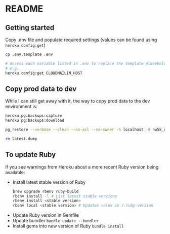 # README

## Getting started

Copy .env file and populate required settings (values can be found using `heroku config:get`)

```sh
cp .env.template .env

# Access each variable listed in .env to replace the template placeholder
# e.g.
heroku config:get CLOUDMAILIN_HOST
```

## Copy prod data to dev

While I can still get away with it, the way to copy prod data to the dev environment is:

```sh
heroku pg:backups:capture
heroku pg:backups:download

pg_restore --verbose --clean --no-acl --no-owner -h localhost -d nw5k_development latest.dump

rm latest.dump
```

## To update Ruby

If you see warnings from Heroku about a more recent Ruby version being available:

- Install latest stable version of Ruby
  ```sh
  brew upgrade rbenv ruby-build
  rbenv install -l # List latest stable versions
  rbenv install <stable version>
  rbenv local <stable version> # Updates value in /.ruby-version
  ```
- Update Ruby version in Gemfile
- Update bundler
  `bundle update --bundler`
- Install gems into new version of Ruby
  `bundle install`
